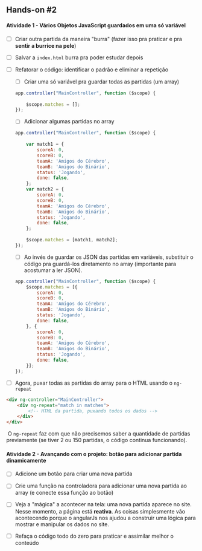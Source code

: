 ## Hands-on #2

#### Atividade 1 - Vários Objetos JavaScript guardados em uma só variável

-   [ ] Criar outra partida da maneira "burra" (fazer isso pra praticar e pra **sentir a burrice na pele**)

-   [ ] Salvar a `index.html` burra pra poder estudar depois

- [ ] Refatorar o código: identificar o padrão e eliminar a repetição

  -   [ ] Criar uma só variável pra guardar todas as partidas (um array)

  ```javascript
  app.controller("MainController", function ($scope) {
      
      $scope.matches = [];
  });
  ```

  -   [ ] Adicionar algumas partidas no array

  ```javascript
  app.controller("MainController", function ($scope) {
      
      var match1 = {
          scoreA: 0,
          scoreB: 0,
          teamA: 'Amigos do Cérebro',
          teamB: 'Amigos do Binário',
          status: 'Jogando',
          done: false,
      };
      var match2 = {
          scoreA: 0,
          scoreB: 0,
          teamA: 'Amigos do Cérebro',
          teamB: 'Amigos do Binário',
          status: 'Jogando',
          done: false,
      };
      
      $scope.matches = [match1, match2];
  });
  ```

  -   [ ] Ao invés de guardar os JSON das partidas em variáveis, substituir o código pra guardá-los diretamento no array (importante para acostumar a ler JSON).

  ```javascript
  app.controller("MainController", function ($scope) {   
      $scope.matches = [{
          scoreA: 0,
          scoreB: 0,
          teamA: 'Amigos do Cérebro',
          teamB: 'Amigos do Binário',
          status: 'Jogando',
          done: false,
      }, {
          scoreA: 0,
          scoreB: 0,
          teamA: 'Amigos do Cérebro',
          teamB: 'Amigos do Binário',
          status: 'Jogando',
          done: false,
      }];
  });
  ```

-   [ ] Agora, puxar todas as partidas do array para o HTML usando o `ng-repeat`

```html
<div ng-controller="MainController">
    <div ng-repeat="match in matches">
        <!-- HTML da partida, puxando todos os dados -->
    </div>
</div>
```

​	O `ng-repeat` faz com que não precisemos saber a quantidade de partidas previamente (se tiver 2 ou 150 partidas, o código continua funcionando).





#### Atividade 2 - Avançando com o projeto: botão para adicionar partida dinamicamente

-   [ ] Adicione um botão para criar uma nova partida

-   [ ] Crie uma função na controladora para adicionar uma nova partida ao array (e conecte essa função ao botão)

-   [ ] Veja a "mágica" a acontecer na tela: uma nova partida aparece no site. Nesse momento,  a página está **reativa**. As coisas simplesmente vão acontecendo porque o angularJs nos ajudou a construir uma lógica para mostrar e manipular os dados no site.

-   [ ] Refaça o código todo do zero para praticar e assimilar melhor o conteúdo

    
